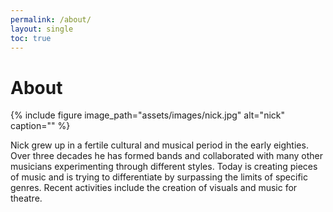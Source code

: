 ```yaml
---
permalink: /about/
layout: single
toc: true
---
```

<h1>About</h1>
{% include figure image_path="assets/images/nick.jpg" alt="nick" caption="" %}

<p>Nick grew up in a fertile cultural and musical period in the early eighties. Over three decades he has formed bands and collaborated with many other musicians experimenting through different styles. Today is creating pieces of music and is trying to differentiate by surpassing the limits of specific genres. Recent activities include the creation of visuals and music for theatre.</p>  